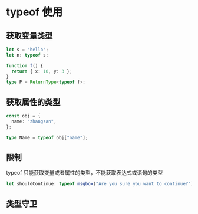 # typeof 使用

## 获取变量类型

```typescript
let s = "hello";
let n: typeof s;

function f() {
  return { x: 10, y: 3 };
}
type P = ReturnType<typeof f>;
```

## 获取属性的类型

```typescript
const obj = {
  name: "zhangsan",
};

type Name = typeof obj["name"];
```

## 限制

typeof 只能获取变量或者属性的类型，不能获取表达式或语句的类型

```typescript
let shouldContinue: typeof msgbox("Are you sure you want to continue?"); // error: ',' expected.
```

## 类型守卫
